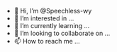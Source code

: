 - 👋 Hi, I’m @Speechless-wy
- 👀 I’m interested in ...
- 🌱 I’m currently learning ...
- 💞️ I’m looking to collaborate on ...
- 📫 How to reach me ...

<!---
Speechless-wy/Speechless-wy is a ✨ special ✨ repository because its `README.md` (this file) appears on your GitHub profile.
You can click the Preview link to take a look at your changes.
--->
